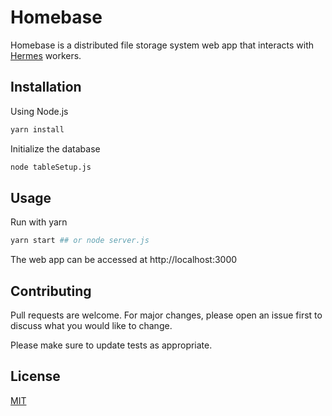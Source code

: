 # Homebase

Homebase is a distributed file storage system web app that interacts with [Hermes](https://github.com/paulmj7/hermes) workers.

## Installation

Using Node.js

```bash
yarn install
```

Initialize the database

```bash
node tableSetup.js
```

## Usage

Run with yarn

```bash
yarn start ## or node server.js
```

The web app can be accessed at http://localhost:3000

## Contributing
Pull requests are welcome. For major changes, please open an issue first to discuss what you would like to change.

Please make sure to update tests as appropriate.

## License
[MIT](https://github.com/paulmj7/homebase/LICENSE)
